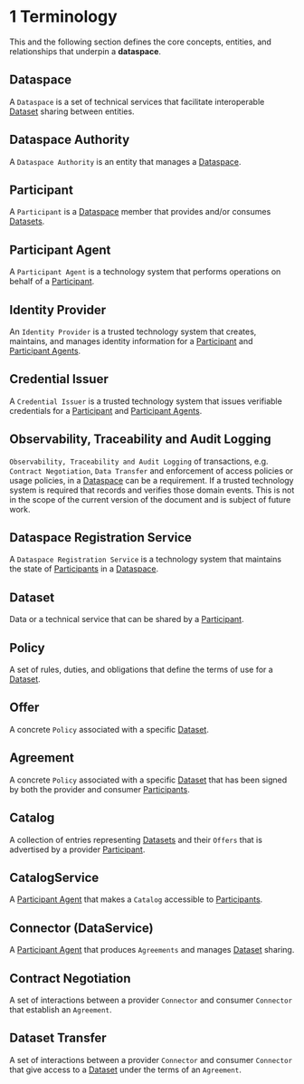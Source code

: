 # 1 Terminology

This and the following section defines the core concepts, entities, and relationships that underpin a __dataspace__.

## Dataspace

A `Dataspace` is a set of technical services that facilitate interoperable [Dataset](#dataset) sharing between entities.

## Dataspace Authority

A `Dataspace Authority` is an entity that manages a [Dataspace](#dataspace).

## Participant

A `Participant` is a [Dataspace](#dataspace) member that provides and/or consumes [Datasets](#dataset).

## Participant Agent

A `Participant Agent` is a technology system that performs operations on behalf of a [Participant](#participant).

## Identity Provider

An `Identity Provider` is a trusted technology system that creates, maintains, and manages identity information for a [Participant](#participant) and [Participant Agents](#participant-agent).

## Credential Issuer

A `Credential Issuer` is a trusted technology system that issues verifiable credentials for a [Participant](#participant) and [Participant Agents](#participant-agent).

## Observability, Traceability and Audit Logging

`Observability, Traceability and Audit Logging` of transactions, e.g. `Contract Negotiation`, `Data Transfer` and enforcement of access policies or usage policies, in a [Dataspace](#dataspace) can be a requirement.
If a  trusted technology system is required that records and verifies those domain events. This is not in the scope of the current version of the document and is subject of future work.

## Dataspace Registration Service

A `Dataspace Registration Service` is a technology system that maintains the state of [Participants](#participant) in a [Dataspace](#dataspace).

## Dataset

Data or a technical service that can be shared by a [Participant](#participant).

## Policy

A set of rules, duties, and obligations that define the terms of use for a [Dataset](#dataset).

## Offer

A concrete `Policy` associated with a specific [Dataset](#dataset).

## Agreement

A concrete `Policy` associated with a specific [Dataset](#dataset) that has been signed by both the provider and consumer [Participants](#participant).

## Catalog

A collection of entries representing [Datasets](#dataset) and their `Offers` that is advertised by a provider [Participant](#participant).

## CatalogService

A [Participant Agent](#participant-agent) that makes a `Catalog` accessible to [Participants](#participant).

## Connector (DataService)

A [Participant Agent](#participant-agent) that produces `Agreements` and manages [Dataset](#dataset) sharing.

## Contract Negotiation

A set of interactions between a provider `Connector` and consumer `Connector` that establish an `Agreement`.

## Dataset Transfer

A set of interactions between a provider `Connector` and consumer `Connector` that give access to a [Dataset](#dataset) under the terms of an `Agreement`.
